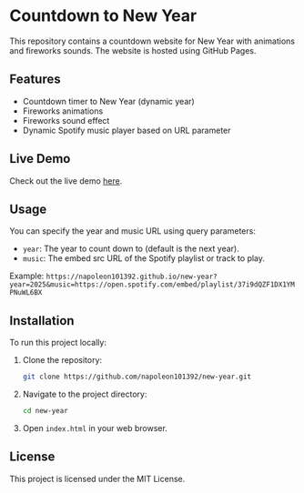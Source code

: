 # Countdown to New Year

This repository contains a countdown website for New Year with animations and fireworks sounds. The website is hosted using GitHub Pages.

## Features

- Countdown timer to New Year (dynamic year)
- Fireworks animations
- Fireworks sound effect
- Dynamic Spotify music player based on URL parameter

## Live Demo

Check out the live demo [here](https://napoleon101392.github.io/new-year).

## Usage

You can specify the year and music URL using query parameters:

- `year`: The year to count down to (default is the next year).
- `music`: The embed src URL of the Spotify playlist or track to play.

Example:
`
https://napoleon101392.github.io/new-year?year=2025&music=https://open.spotify.com/embed/playlist/37i9dQZF1DX1YMPNuWL6BX
`


## Installation

To run this project locally:
1. Clone the repository:
    ```sh
    git clone https://github.com/napoleon101392/new-year.git
    ```
2. Navigate to the project directory:
    ```sh
    cd new-year
    ```
3. Open `index.html` in your web browser.

## License

This project is licensed under the MIT License.